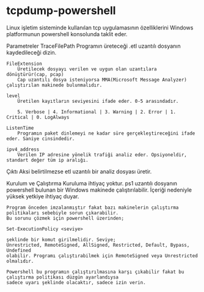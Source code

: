 # tcpdump-powershell

Linux işletim sisteminde kullanılan tcp uygulamasının özelliklerini Windows platformunun powershell konsolunda taklit eder.

Parametreler
    TraceFilePath
        Programın üreteceği .etl uzantılı dosyanın kaydedileceği dizin.

    FileExtension
        Üretilecek dosyayı verilen ve uygun olan uzantılara dönüştürür(cap, pcap)
        Cap uzantılı dosya isteniyorsa MMA(Microsoft Message Analyzer) çalıştırılan makinede bulunmalıdır.

    level
        Üretilen kayıtların seviyesini ifade eder. 0-5 arasındadır.

        5. Verbose | 4. Informational | 3. Warning | 2. Error | 1. Critical | 0. LogAlways

    ListenTime
        Programın paket dinlemeyi ne kadar süre gerçekleştireceğini ifade eder. Saniye cinsindedir.

    ipv4_address
        Verilen IP adresine yönelik trafiği analiz eder. Opsiyoneldir, standart değer tüm ip aralığı.

    
Çıktı
    Aksi belirtilmezse etl uzantılı bir analiz dosyası üretir.

Kurulum ve Çalıştırma
    Kuruluma ihtiyaç yoktur. ps1 uzantılı dosyanın powershell bulunan bir Windows makinede çalıştırılabilir.
    İçeriği nedeniyle yüksek yetkiye ihtiyaç duyar.

    Program önceden imzalanmıştır fakat bazı makinelerin çalıştırma politikaları sebebiyle sorun çıkarabilir.
    Bu sorunu çözmek için powershell üzerinden;

    Set-ExecutionPolicy <seviye>

    şeklinde bir komut girilmelidir. Seviye;
    Unrestricted, RemoteSigned, AllSigned, Restricted, Default, Bypass, Undefined
    olabilir. Programı çalıştırabilmek için RemoteSigned veya Unrestricted olmalıdır.

    Powershell bu programın çalıştırılmasına karşı çıkabilir fakat bu çalıştırma politikası düzgün ayarlandıysa
    sadece uyarı şeklinde olacaktır, sadece izin verin.
